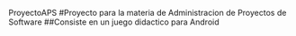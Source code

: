 ProyectoAPS
#Proyecto para la materia de Administracion de Proyectos de Software 
##Consiste en un juego didactico para Android